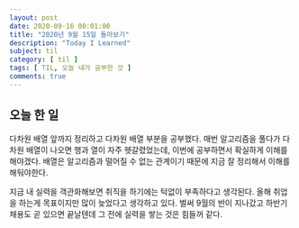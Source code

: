 ```yaml
---
layout: post
date: 2020-09-16 00:01:00
title: "2020년 9월 15일 돌아보기"
description: "Today I Learned"
subject: til
category: [ til ]
tags: [ TIL, 오늘 내가 공부한 것 ]
comments: true
---
```


## 오늘 한 일

다차원 배열 앞까지 정리하고 다차원 배열 부분을 공부했다. 매번 알고리즘을 풀다가 다차원 배열이 나오면 행과 열이 자주 헷갈렸었는데, 이번에 공부하면서 확실하게 이해를 해야겠다. 배열은 알고리즘과 떨어질 수 없는 관계이기 때문에 지금 잘 정리해서 이해를 해둬야한다.

지금 내 실력을 객관화해보면 취직을 하기에는 턱없이 부족하다고 생각된다. 올해 취업을 하는게 목표이지만 많이 늦었다고 생각하고 있다. 벌써 9월의 반이 지나갔고 하반기 채용도 곧 있으면 끝날텐데 그 전에 실력을 쌓는 것은 힘들꺼 같다.
